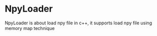 # NpyLoader
NpyLoader is about load npy file in c++, it supports load npy file using memory map technique
